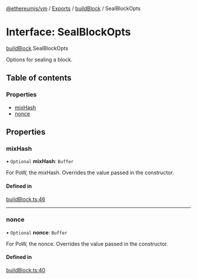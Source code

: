 [@ethereumjs/vm](../README.md) / [Exports](../modules.md) / [buildBlock](../modules/buildBlock.md) / SealBlockOpts

# Interface: SealBlockOpts

[buildBlock](../modules/buildBlock.md).SealBlockOpts

Options for sealing a block.

## Table of contents

### Properties

- [mixHash](buildBlock.SealBlockOpts.md#mixhash)
- [nonce](buildBlock.SealBlockOpts.md#nonce)

## Properties

### mixHash

• `Optional` **mixHash**: `Buffer`

For PoW, the mixHash.
Overrides the value passed in the constructor.

#### Defined in

[buildBlock.ts:46](https://github.com/ethereumjs/ethereumjs-monorepo/blob/master/packages/vm/src/buildBlock.ts#L46)

___

### nonce

• `Optional` **nonce**: `Buffer`

For PoW, the nonce.
Overrides the value passed in the constructor.

#### Defined in

[buildBlock.ts:40](https://github.com/ethereumjs/ethereumjs-monorepo/blob/master/packages/vm/src/buildBlock.ts#L40)
